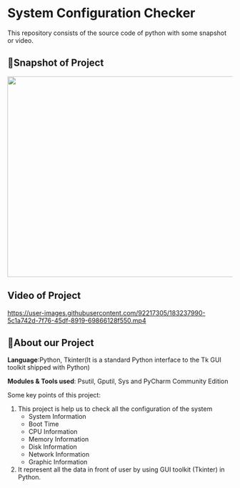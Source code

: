 # System Configuration Checker
This repository consists of the source code of python with some snapshot or video.

## 📸Snapshot of Project
<img src="https://user-images.githubusercontent.com/92217305/183237916-00048971-40be-45a1-b350-186aed9c1442.jpg" width="800" height="450" />

## Video of Project

https://user-images.githubusercontent.com/92217305/183237990-5c1a742d-7f76-45df-8919-69866128f550.mp4

## 👋About our Project

**Language**:Python, Tkinter(It is a standard Python interface to the Tk GUI toolkit shipped with Python)

**Modules & Tools used**: Psutil, Gputil, Sys and PyCharm Community Edition

Some key points of this project:

1. This project is help us to check all the configuration of the system
    - System Information
    - Boot Time
    - CPU Information
    - Memory Information
    - Disk Information
    - Network Information
    - Graphic Information
2. It represent all the data in front of user by using GUI toolkit (Tkinter) in Python.
